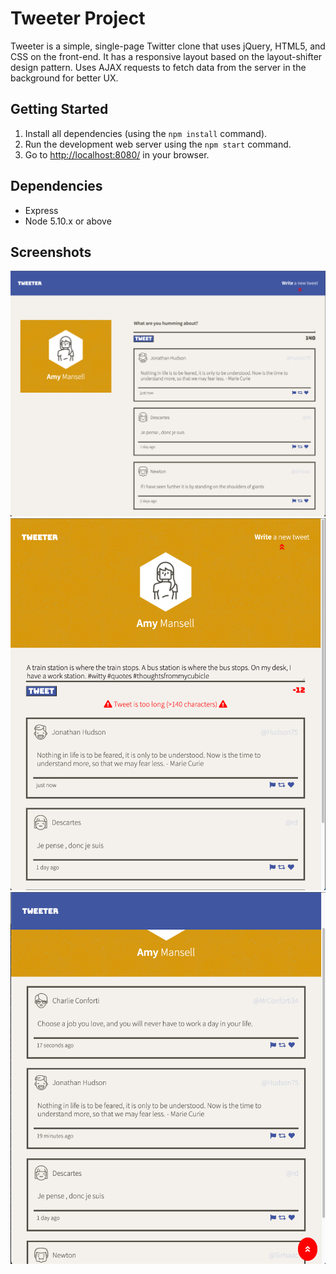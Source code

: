 # Tweeter Project

Tweeter is a simple, single-page Twitter clone that uses jQuery, HTML5, and CSS on the front-end. It has a responsive layout based on the layout-shifter design pattern. Uses AJAX requests to fetch data from the server in the background for better UX.

## Getting Started

1. Install all dependencies (using the `npm install` command).
2. Run the development web server using the `npm start` command.
3. Go to <http://localhost:8080/> in your browser.

## Dependencies

- Express
- Node 5.10.x or above

## Screenshots

!["Screenshot of desktop layout"](https://github.com/japhetGitHub/tweeter/blob/master/docs/tweeter_desktop_layout.png?raw=true)
!["Screenshot of tablet/mobile layout with user tweet error message"](https://github.com/japhetGitHub/tweeter/blob/master/docs/tweeter_responsive_layout_with_tweet_errormsg.png?raw=true)
!["Screenshot of tablet/mobile layout mid-scroll (tweet form hidden)"](https://github.com/japhetGitHub/tweeter/blob/master/docs/tweeter_mid-scroll.png?raw=true)